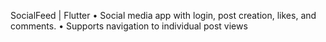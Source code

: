 SocialFeed | Flutter
• Social media app with login, post creation, likes, and comments.
• Supports navigation to individual post views
